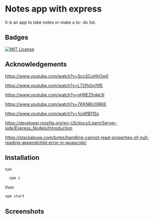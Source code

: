
# Notes app with express

It is an app to take notes or make a to- do list.


## Badges
[![MIT License](https://img.shields.io/badge/License-MIT-green.svg)](https://choosealicense.com/licenses/mit/)



## Acknowledgements

https://www.youtube.com/watch?v=SccSCuHhOw0

https://www.youtube.com/watch?v=L72fhGm1tfE

https://www.youtube.com/watch?v=nH9E25nkk3I

https://www.youtube.com/watch?v=7KKNRU0RRjE

https://www.youtube.com/watch?v=1cjdlfB11Ss

https://developer.mozilla.org/en-US/docs/Learn/Server-side/Express_Nodejs/Introduction

https://stackabuse.com/bytes/handling-cannot-read-properties-of-null-reading-appendchild-error-in-javascript/
## Installation
run 
```bash
  npm i
```
then 

```bash
npm start
```
    
## Screenshots


